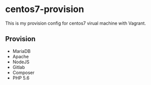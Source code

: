 # centos7-provision

This is my provision config for centos7 virual machine with Vagrant.

## Provision
* MariaDB
* Apache
* NodeJS
* Gitlab
* Composer
* PHP 5.6
